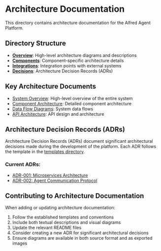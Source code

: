 # Architecture Documentation

This directory contains architecture documentation for the Alfred Agent Platform.

## Directory Structure

- **[Overview](./overview/)**: High-level architecture diagrams and descriptions
- **[Components](./components/)**: Component-specific architecture details
- **[Integrations](./integrations/)**: Integration points with external systems
- **[Decisions](./decisions/)**: Architecture Decision Records (ADRs)

## Key Architecture Documents

- [System Overview](./overview/system-overview.md): High-level overview of the entire system
- [Component Architecture](./components/component-architecture.md): Detailed component architecture
- [Data Flow Diagrams](./overview/data-flow-diagrams.md): System data flows
- [API Architecture](./components/api-architecture.md): API design and architecture

## Architecture Decision Records (ADRs)

Architecture Decision Records (ADRs) document significant architectural decisions made during the development of the platform. Each ADR follows the template in the [templates directory](../templates/architecture-decision-record-template.md).

### Current ADRs:

- [ADR-001: Microservices Architecture](./decisions/adr-001-microservices-architecture.md)
- [ADR-002: Agent Communication Protocol](./decisions/adr-002-agent-communication-protocol.md)

## Contributing to Architecture Documentation

When adding or updating architecture documentation:

1. Follow the established templates and conventions
2. Include both textual descriptions and visual diagrams
3. Update the relevant README files
4. Consider creating a new ADR for significant architectural decisions
5. Ensure diagrams are available in both source format and as exported images